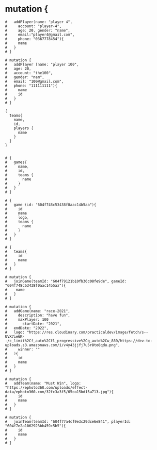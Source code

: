 # mutation {
    #   addPlayer(name: "player 4",
    #     account: "player-4",
    #     age: 20, gender: "name",
    #     email:"player4@gmail.com",
    #     phone: "0367778454"){
    #     name
    #   }
    # }

    # mutation {
    #   addPlayer (name: "player 100",
    # 	age: 20,
    #   account: "the100",
    #   gender: "nam",
    #   email: "100@gmail.com",
    #   phone: "111111111"){
    #     name
    #     id
    #   }
    # }

    {
      teams{
        name,
        id,
        players {
          name
        }
      }
    }


    # {
    #   games{
    #     name,
    #     id,
    #     teams {
    #       name
    #     }
    #   }
    # }

    # {
    #   game (id: "604f748c53438f0aac14b5aa"){
    #     id
    #     name
    #     logo,
    #     teams {
    #       name
    #     }
    #   }
    # }

    # {
    #   teams{
    #     id
    #     name
    #   }
    # }

    # mutation {
    #   joinGame(teamId: "604f79121b10fb36c08fe9de", gameId: "604f748c53438f0aac14b5aa"){
    #    name
    #   }
    # }

    # mutation {
    #   addGame(name: "race-2021",
    #     description: "have fun",
    #     maxPlayer: 100
    #   	startDate: "2021",
    #   endDate: "2022",
    #   logo: "https://res.cloudinary.com/practicaldev/image/fetch/s--UVX7ie6K--/c_limit%2Cf_auto%2Cfl_progressive%2Cq_auto%2Cw_880/https://dev-to-uploads.s3.amazonaws.com/i/v4y43jjfj7u5r8to8qdu.png",
    #     winner: ""
    #   ){
    #     id
    #     name
    #   }
    # }

    # mutation {
    #   addTeam(name: "Must Win", logo: "https://ephoto360.com/uploads/effect-data/ephoto360.com/32fc3a3f5/65ea15bd15a713.jpg"){
    #     id
    #     name
    #   }
    # }

    # mutation {
    #   joinTeam(teamId: "604f77a4cf9e3c29dce6e841", playerId: "604f7e2a1062923bb459c5b5"){
    #     id
    #     name
    #   }
    # }
